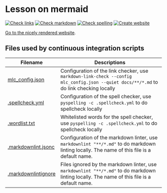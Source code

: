 # Lesson on mermaid

<!-- markdownlint-disable MD013 -->

[![Check links](https://github.com/richelbilderbeek/lesson_mermaid/actions/workflows/check_links.yaml/badge.svg?branch=master)](https://github.com/richelbilderbeek/lesson_mermaid/actions/workflows/check_links.yaml)
[![Check markdown](https://github.com/richelbilderbeek/lesson_mermaid/actions/workflows/check_markdown.yaml/badge.svg?branch=master)](https://github.com/richelbilderbeek/lesson_mermaid/actions/workflows/check_markdown.yaml)
[![Check spelling](https://github.com/richelbilderbeek/lesson_mermaid/actions/workflows/check_spelling.yaml/badge.svg?branch=master)](https://github.com/richelbilderbeek/lesson_mermaid/actions/workflows/check_spelling.yaml)
[![Create website](https://github.com/richelbilderbeek/lesson_mermaid/actions/workflows/create_website.yaml/badge.svg?branch=master)](https://github.com/richelbilderbeek/lesson_mermaid/actions/workflows/create_website.yaml)

<!-- markdownlint-enable MD013 -->

[Go to the nicely rendered website](https://richelbilderbeek.github.io/lesson_mermaid/).

## Files used by continuous integration scripts

<!-- markdownlint-disable MD013 --><!-- Tables cannot be split up over lines, hence will break 80 characters per line -->

Filename                                  |Descriptions
------------------------------------------|--------------------------------------------------------------------------------------------------------------------------------------
[mlc_config.json](mlc_config.json)        |Configuration of the link checker, use `markdown-link-check --config mlc_config.json --quiet docs/**/*.md` to do link checking locally
[.spellcheck.yml](.spellcheck.yml)        |Configuration of the spell checker, use `pyspelling -c .spellcheck.yml` to do spellcheck locally
[.wordlist.txt](.wordlist.txt)            |Whitelisted words for the spell checker, use `pyspelling -c .spellcheck.yml` to do spellcheck locally
[.markdownlint.jsonc](.markdownlint.jsonc)|Configuration of the markdown linter, use `markdownlint "**/*.md"` to do markdown linting locally. The name of this file is a default name.
[.markdownlintignore](.markdownlintignore)|Files ignored by the markdown linter, use `markdownlint "**/*.md"` to do markdown linting locally. The name of this file is a default name.

<!-- markdownlint-enable MD013 -->
